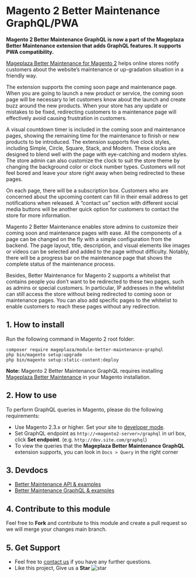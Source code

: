 # Magento 2 Better Maintenance GraphQL/PWA

**Magento 2 Better Maintenance GraphQL is now a part of the Mageplaza Better Maintenance extension that adds GraphQL features. It supports PWA compatibility.**

[Mageplaza Better Maintenance for Magento 2](https://www.mageplaza.com/magento-2-better-maintenance/) helps online stores notify customers about the website’s maintenance or up-gradation situation in a friendly way. 

The extension supports the coming soon page and maintenance page. When you are going to launch a new product or service, the coming soon page will be necessary to let customers know about the launch and create buzz around the new products. When your store has any update or mistakes to be fixed, redirecting customers to a maintenance page will effectively avoid causing frustration in customers. 

A visual countdown timer is included in the coming soon and maintenance pages, showing the remaining time for the maintenance to finish or new products to be introduced. The extension supports five clock styles, including Simple, Circle, Square, Stack, and Modern. These clocks are designed to blend well with the page with eye-catching and modern styles. The store admin can also customize the clock to suit the store theme by changing the background color or clock number types. Customers will not feel bored and leave your store right away when being redirected to these pages.

On each page, there will be a subscription box. Customers who are concerned about the upcoming content can fill in their email address to get notifications when released. A “contact us” section with different social media buttons will be another quick option for customers to contact the store for more information.

Magento 2 Better Maintenance enables store admins to customize their coming soon and maintenance pages with ease. All the components of a page can be changed on the fly with a simple configuration from the backend. The page layout, title, description, and visual elements like images or videos can be selected and added to the page without difficulty. Notably, there will be a progress bar on the maintenance page that shows the complete status of the maintenance process. 

Besides, Better Maintenance for Magento 2 supports a whitelist that contains people you don’t want to be redirected to these two pages, such as admins or special customers. In particular, IP addresses in the whitelist can still access the store without being redirected to coming soon or maintenance pages. You can also add specific pages to the whitelist to enable customers to reach these pages without any redirection.


## 1. How to install

Run the following command in Magento 2 root folder:

```
composer require mageplaza/module-better-maintenance-graphql
php bin/magento setup:upgrade
php bin/magento setup:static-content:deploy
```

**Note:**
Magento 2 Better Maintenance GraphQL requires installing [Mageplaza Better Maintenance](https://github.com/mageplaza/magento-2-better-maintenance) in your Magento installation.

## 2. How to use

To perform GraphQL queries in Magento, please do the following requirements:

- Use Magento 2.3.x or higher. Set your site to [developer mode](https://www.mageplaza.com/devdocs/enable-disable-developer-mode-magento-2.html).
- Set GraphQL endpoint as `http://<magento2-server>/graphql` in url box, click **Set endpoint**. 
(e.g. `http://dev.site.com/graphql`)
- To view the queries that the **Mageplaza Better Maintenance GraphQL** extension supports, you can look in `Docs > Query` in the right corner

## 3. Devdocs

- [Better Maintenance API & examples](https://documenter.getpostman.com/view/10589000/TVYJ7Hep)
- [Better Maintenance GraphQL & examples](https://documenter.getpostman.com/view/10589000/TVYJ7Heq)

## 4. Contribute to this module

Feel free to **Fork** and contribute to this module and create a pull request so we will merge your changes main branch.

## 5. Get Support

- Feel free to [contact us](https://www.mageplaza.com/contact.html) if you have any further questions.
- Like this project, Give us a **Star** ![star](https://i.imgur.com/S8e0ctO.png)
